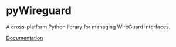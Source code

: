 # pyWireguard

A cross-platform Python library for managing WireGuard interfaces.

[Documentation](https://pywireguard.readthedocs.io/en/latest/)